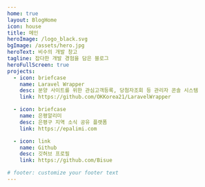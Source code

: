 ```yaml
---
home: true
layout: BlogHome
icon: house
title: 메인
heroImage: /logo_black.svg
bgImage: /assets/hero.jpg
heroText: 비수의 개발 창고
tagline: 잡다한 개발 경험을 담은 블로그
heroFullScreen: true
projects:
  - icon: briefcase
    name: Laravel Wrapper
    desc: 분양 사이트를 위한 관심고객등록, 당첨자조회 등 관리자 콘솔 시스템
    link: https://github.com/OKKorea21/LaravelWrapper

  - icon: briefcase
    name: 은평알리미
    desc: 은평구 지역 소식 공유 플랫폼
    link: https://epalimi.com

  - icon: link
    name: Github
    desc: 깃허브 프로필
    link: https://github.com/Bisue

# footer: customize your footer text
---
```

